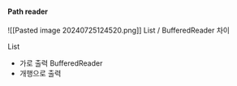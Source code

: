
#### Path reader

![[Pasted image 20240725124520.png]]
List / BufferedReader 차이

List
- 가로 출력
BufferedReader 
- 개행으로 출력